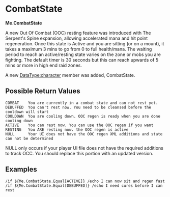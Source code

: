 # CombatState

**Me.CombatState**

A new Out Of Combat (OOC\) resting feature was introduced with The Serpent's Spine expansion, allowing accelerated mana and hit point regeneration. Once this state is Active and you are sitting \(or on a mount), it takes a maximum 3 mins to go from 0 to full health/mana. The waiting period to reach an active/resting state varies on the zone or mobs you are fighting. The default timer is 30 seconds but this can reach upwards of 5 mins or more in high end raid zones.

A new [DataType:character](../data-types/datatype-character.md) member was added, CombatState.

## Possible Return Values

```text
COMBAT    You are currently in a combat state and can not rest yet.
DEBUFFED  You can't rest now. You need to be cleansed before the cooldown will start
COOLDOWN  You are cooling down. OOC regen is ready when you are done cooling down
ACTIVE    You can rest now. You can use the OOC regen if you want
RESTING   You ARE resting now. the OOC regen is active
NULL      Your UI does not have the OOC regen XML additions and state can not be determined
```

NULL only occurs if your player UI file does not have the required additions to track OCC. You should replace this portion with an updated version.

## Examples

```text
/if ${Me.CombatState.Equal[ACTIVE]} /echo I can now sit and regen fast
/if ${Me.CombatState.Equal[DEBUFFED]} /echo I need cures before I can rest
```


